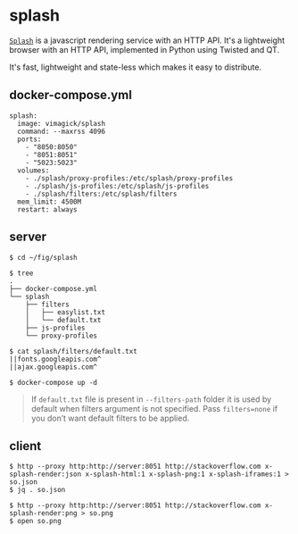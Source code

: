 splash
======

[`Splash`][1] is a javascript rendering service with an HTTP API. It's a
lightweight browser with an HTTP API, implemented in Python using Twisted and
QT.

It's fast, lightweight and state-less which makes it easy to distribute.

## docker-compose.yml

```
splash:
  image: vimagick/splash
  command: --maxrss 4096
  ports:
    - "8050:8050"
    - "8051:8051"
    - "5023:5023"
  volumes:
    - ./splash/proxy-profiles:/etc/splash/proxy-profiles
    - ./splash/js-profiles:/etc/splash/js-profiles
    - ./splash/filters:/etc/splash/filters
  mem_limit: 4500M
  restart: always
```

## server

```
$ cd ~/fig/splash

$ tree
.
├── docker-compose.yml
└── splash
    ├── filters
    │   ├── easylist.txt
    │   └── default.txt
    ├── js-profiles
    └── proxy-profiles

$ cat splash/filters/default.txt
||fonts.googleapis.com^
||ajax.googleapis.com^

$ docker-compose up -d
```

> If `default.txt` file is present in `--filters-path` folder it is used by default
> when filters argument is not specified. Pass `filters=none` if you don’t want
> default filters to be applied.

## client

```
$ http --proxy http:http://server:8051 http://stackoverflow.com x-splash-render:json x-splash-html:1 x-splash-png:1 x-splash-iframes:1 > so.json
$ jq . so.json

$ http --proxy http:http://server:8051 http://stackoverflow.com x-splash-render:png > so.png
$ open so.png
```

[1]: http://splash.readthedocs.org/en/latest/
